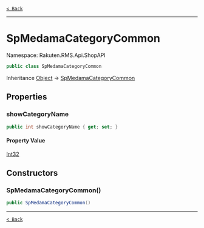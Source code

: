 [`< Back`](./)

---

# SpMedamaCategoryCommon

Namespace: Rakuten.RMS.Api.ShopAPI

```csharp
public class SpMedamaCategoryCommon
```

Inheritance [Object](https://docs.microsoft.com/en-us/dotnet/api/system.object) → [SpMedamaCategoryCommon](./rakuten.rms.api.shopapi.spmedamacategorycommon)

## Properties

### **showCategoryName**

```csharp
public int showCategoryName { get; set; }
```

#### Property Value

[Int32](https://docs.microsoft.com/en-us/dotnet/api/system.int32)<br>

## Constructors

### **SpMedamaCategoryCommon()**

```csharp
public SpMedamaCategoryCommon()
```

---

[`< Back`](./)
